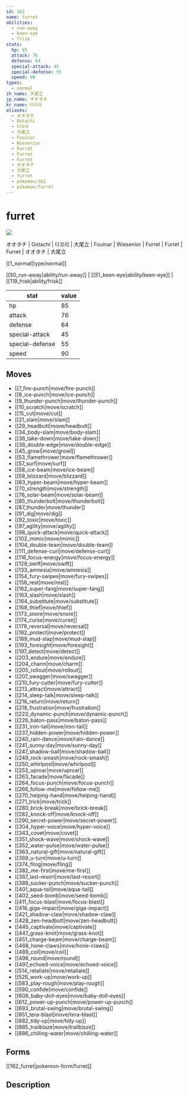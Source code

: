 ```yaml
---
id: 162
name: furret
abilities:
  - run-away
  - keen-eye
  - frisk
stats:
  hp: 85
  attack: 76
  defense: 64
  special-attack: 45
  special-defense: 55
  speed: 90
types:
  - normal
zh_name: 大尾立
jp_name: オオタチ
kr_name: 다꼬리
aliases:
  - オオタチ
  - Ootachi
  - 다꼬리
  - 大尾立
  - Fouinar
  - Wiesenior
  - Furret
  - Furret
  - Furret
  - オオタチ
  - 大尾立
  - furret
  - pokemon/162
  - pokemon/furret
---
```

# furret

![](https://raw.githubusercontent.com/PokeAPI/sprites/master/sprites/pokemon/162.png)

オオタチ | Ootachi | 다꼬리 | 大尾立 | Fouinar | Wiesenior | Furret | Furret | Furret | オオタチ | 大尾立

[[1_normal|type/normal]]

[[50_run-away|ability/run-away]] | [[51_keen-eye|ability/keen-eye]] | [[119_frisk|ability/frisk]]

|stat|value|
|---|---|
|hp|85|
|attack|76|
|defense|64|
|special-attack|45|
|special-defense|55|
|speed|90|


## Moves

- [[7_fire-punch|move/fire-punch]]
- [[8_ice-punch|move/ice-punch]]
- [[9_thunder-punch|move/thunder-punch]]
- [[10_scratch|move/scratch]]
- [[15_cut|move/cut]]
- [[21_slam|move/slam]]
- [[29_headbutt|move/headbutt]]
- [[34_body-slam|move/body-slam]]
- [[36_take-down|move/take-down]]
- [[38_double-edge|move/double-edge]]
- [[45_growl|move/growl]]
- [[53_flamethrower|move/flamethrower]]
- [[57_surf|move/surf]]
- [[58_ice-beam|move/ice-beam]]
- [[59_blizzard|move/blizzard]]
- [[63_hyper-beam|move/hyper-beam]]
- [[70_strength|move/strength]]
- [[76_solar-beam|move/solar-beam]]
- [[85_thunderbolt|move/thunderbolt]]
- [[87_thunder|move/thunder]]
- [[91_dig|move/dig]]
- [[92_toxic|move/toxic]]
- [[97_agility|move/agility]]
- [[98_quick-attack|move/quick-attack]]
- [[102_mimic|move/mimic]]
- [[104_double-team|move/double-team]]
- [[111_defense-curl|move/defense-curl]]
- [[116_focus-energy|move/focus-energy]]
- [[129_swift|move/swift]]
- [[133_amnesia|move/amnesia]]
- [[154_fury-swipes|move/fury-swipes]]
- [[156_rest|move/rest]]
- [[162_super-fang|move/super-fang]]
- [[163_slash|move/slash]]
- [[164_substitute|move/substitute]]
- [[168_thief|move/thief]]
- [[173_snore|move/snore]]
- [[174_curse|move/curse]]
- [[179_reversal|move/reversal]]
- [[182_protect|move/protect]]
- [[189_mud-slap|move/mud-slap]]
- [[193_foresight|move/foresight]]
- [[197_detect|move/detect]]
- [[203_endure|move/endure]]
- [[204_charm|move/charm]]
- [[205_rollout|move/rollout]]
- [[207_swagger|move/swagger]]
- [[210_fury-cutter|move/fury-cutter]]
- [[213_attract|move/attract]]
- [[214_sleep-talk|move/sleep-talk]]
- [[216_return|move/return]]
- [[218_frustration|move/frustration]]
- [[223_dynamic-punch|move/dynamic-punch]]
- [[226_baton-pass|move/baton-pass]]
- [[231_iron-tail|move/iron-tail]]
- [[237_hidden-power|move/hidden-power]]
- [[240_rain-dance|move/rain-dance]]
- [[241_sunny-day|move/sunny-day]]
- [[247_shadow-ball|move/shadow-ball]]
- [[249_rock-smash|move/rock-smash]]
- [[250_whirlpool|move/whirlpool]]
- [[253_uproar|move/uproar]]
- [[263_facade|move/facade]]
- [[264_focus-punch|move/focus-punch]]
- [[266_follow-me|move/follow-me]]
- [[270_helping-hand|move/helping-hand]]
- [[271_trick|move/trick]]
- [[280_brick-break|move/brick-break]]
- [[282_knock-off|move/knock-off]]
- [[290_secret-power|move/secret-power]]
- [[304_hyper-voice|move/hyper-voice]]
- [[343_covet|move/covet]]
- [[351_shock-wave|move/shock-wave]]
- [[352_water-pulse|move/water-pulse]]
- [[363_natural-gift|move/natural-gift]]
- [[369_u-turn|move/u-turn]]
- [[374_fling|move/fling]]
- [[382_me-first|move/me-first]]
- [[387_last-resort|move/last-resort]]
- [[389_sucker-punch|move/sucker-punch]]
- [[401_aqua-tail|move/aqua-tail]]
- [[402_seed-bomb|move/seed-bomb]]
- [[411_focus-blast|move/focus-blast]]
- [[416_giga-impact|move/giga-impact]]
- [[421_shadow-claw|move/shadow-claw]]
- [[428_zen-headbutt|move/zen-headbutt]]
- [[445_captivate|move/captivate]]
- [[447_grass-knot|move/grass-knot]]
- [[451_charge-beam|move/charge-beam]]
- [[468_hone-claws|move/hone-claws]]
- [[489_coil|move/coil]]
- [[496_round|move/round]]
- [[497_echoed-voice|move/echoed-voice]]
- [[514_retaliate|move/retaliate]]
- [[526_work-up|move/work-up]]
- [[583_play-rough|move/play-rough]]
- [[590_confide|move/confide]]
- [[608_baby-doll-eyes|move/baby-doll-eyes]]
- [[612_power-up-punch|move/power-up-punch]]
- [[693_brutal-swing|move/brutal-swing]]
- [[851_tera-blast|move/tera-blast]]
- [[882_tidy-up|move/tidy-up]]
- [[885_trailblaze|move/trailblaze]]
- [[886_chilling-water|move/chilling-water]]

## Forms



[[162_furret|pokemon-form/furret]]

## Description



